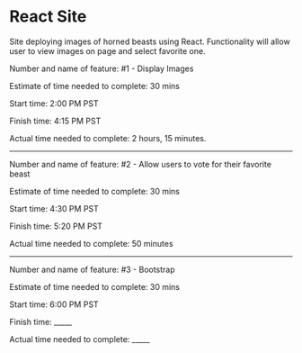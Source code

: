 # React Site

Site deploying images of horned beasts using React.  Functionality will allow user to view images on page and select favorite one.


Number and name of feature: #1 - Display Images

Estimate of time needed to complete: 30 mins

Start time: 2:00 PM PST

Finish time: 4:15 PM PST

Actual time needed to complete: 2 hours, 15 minutes.

--------------------------------------------------

Number and name of feature: #2 - Allow users to vote for their favorite beast

Estimate of time needed to complete: 30 mins

Start time: 4:30 PM PST

Finish time: 5:20 PM PST

Actual time needed to complete: 50 minutes

---------------------------------------------------

Number and name of feature: #3 - Bootstrap

Estimate of time needed to complete: 30 mins

Start time: 6:00 PM PST

Finish time: _____

Actual time needed to complete: _____